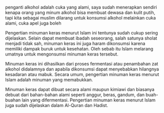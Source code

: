 penganti alkohol adalah cuka yang alami, saya sudah menerapkan sendiri kenapa orang yang minum alkohol bisa membuat dewasa dan kulit putih, tapi kita sebagai muslim dilarang untuk konsumsi alkohol melainkan cuka alami, cuka apel juga boleh

Pengertian minuman keras menurut Islam ini tentunya sudah cukup sering dijelaskan. Selain dapat membuat ibadah seseorang, salah satunya sholat menjadi tidak sah, minuman keras ini juga haram dikonsumsi karena memiliki dampak buruk untuk kesehatan. Oleh sebab itu Islam melarang umatnya untuk mengonsumsi minuman keras tersebut.

Minuman keras ini dihasilkan dari proses fermentasi atau penambahan zat alkohol didalamnya dan apabila dikonsumsi dapat menyebabkan hilangnya kesadaran atau mabuk. Secara umum, pengertian minuman keras menurut Islam adalah minuman yang memabukkan.

Minuman keras dapat dibuat secara alami maupun kimiawi dan biasanya debuat dari bahan-bahan alami seperti anggur, beras, gandum, dan buah-buahan lain yang difermentasi. Pengertian minuman keras menurut Islam juga sudah dijelaskan dalam Al-Quran dan Hadist.
